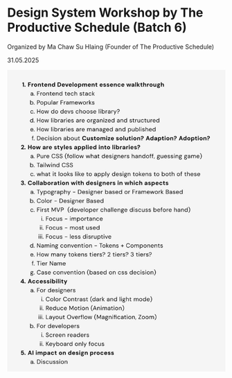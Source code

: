 # Design System Workshop by The Productive Schedule (Batch 6)

Organized by Ma Chaw Su Hlaing (Founder of The Productive Schedule)

31.05.2025

![Agenda](./public/agenda.jpeg)
